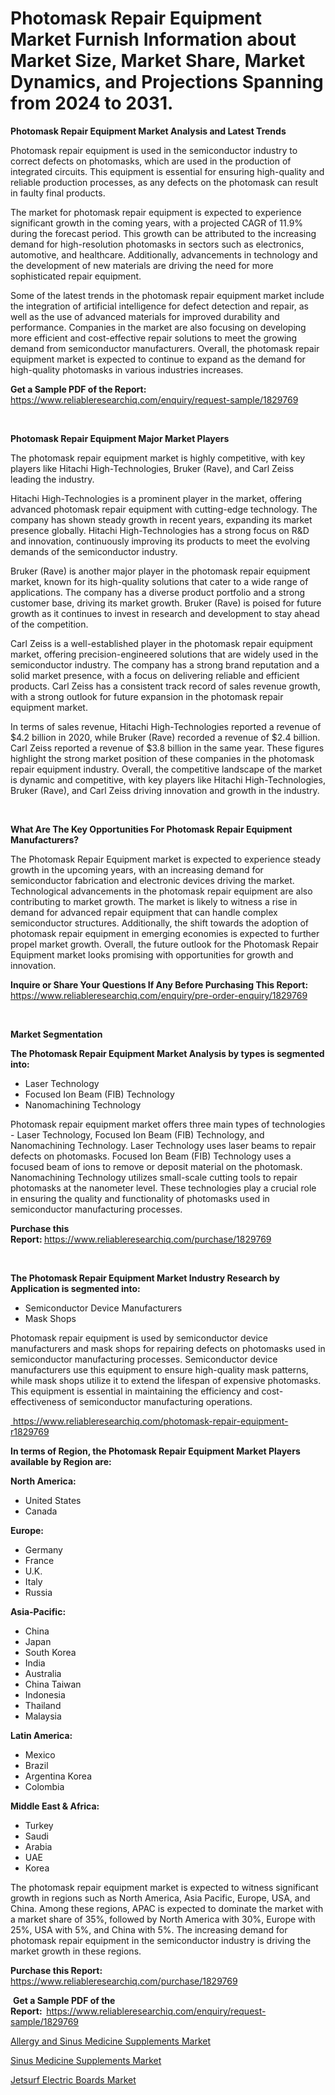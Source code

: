 <p><h1>Photomask Repair Equipment Market Furnish Information about Market Size, Market Share, Market Dynamics, and Projections Spanning from 2024 to 2031.</h1></p><p><strong>Photomask Repair Equipment Market Analysis and Latest Trends</strong></p>
<p><p>Photomask repair equipment is used in the semiconductor industry to correct defects on photomasks, which are used in the production of integrated circuits. This equipment is essential for ensuring high-quality and reliable production processes, as any defects on the photomask can result in faulty final products.</p><p>The market for photomask repair equipment is expected to experience significant growth in the coming years, with a projected CAGR of 11.9% during the forecast period. This growth can be attributed to the increasing demand for high-resolution photomasks in sectors such as electronics, automotive, and healthcare. Additionally, advancements in technology and the development of new materials are driving the need for more sophisticated repair equipment.</p><p>Some of the latest trends in the photomask repair equipment market include the integration of artificial intelligence for defect detection and repair, as well as the use of advanced materials for improved durability and performance. Companies in the market are also focusing on developing more efficient and cost-effective repair solutions to meet the growing demand from semiconductor manufacturers. Overall, the photomask repair equipment market is expected to continue to expand as the demand for high-quality photomasks in various industries increases.</p></p>
<p><strong>Get a Sample PDF of the Report:&nbsp;</strong> <a href="https://www.reliableresearchiq.com/enquiry/request-sample/1829769">https://www.reliableresearchiq.com/enquiry/request-sample/1829769</a></p>
<p>&nbsp;</p>
<p><strong>Photomask Repair Equipment Major Market Players</strong></p>
<p><p>The photomask repair equipment market is highly competitive, with key players like Hitachi High-Technologies, Bruker (Rave), and Carl Zeiss leading the industry. </p><p>Hitachi High-Technologies is a prominent player in the market, offering advanced photomask repair equipment with cutting-edge technology. The company has shown steady growth in recent years, expanding its market presence globally. Hitachi High-Technologies has a strong focus on R&D and innovation, continuously improving its products to meet the evolving demands of the semiconductor industry.</p><p>Bruker (Rave) is another major player in the photomask repair equipment market, known for its high-quality solutions that cater to a wide range of applications. The company has a diverse product portfolio and a strong customer base, driving its market growth. Bruker (Rave) is poised for future growth as it continues to invest in research and development to stay ahead of the competition.</p><p>Carl Zeiss is a well-established player in the photomask repair equipment market, offering precision-engineered solutions that are widely used in the semiconductor industry. The company has a strong brand reputation and a solid market presence, with a focus on delivering reliable and efficient products. Carl Zeiss has a consistent track record of sales revenue growth, with a strong outlook for future expansion in the photomask repair equipment market.</p><p>In terms of sales revenue, Hitachi High-Technologies reported a revenue of $4.2 billion in 2020, while Bruker (Rave) recorded a revenue of $2.4 billion. Carl Zeiss reported a revenue of $3.8 billion in the same year. These figures highlight the strong market position of these companies in the photomask repair equipment industry. Overall, the competitive landscape of the market is dynamic and competitive, with key players like Hitachi High-Technologies, Bruker (Rave), and Carl Zeiss driving innovation and growth in the industry.</p></p>
<p>&nbsp;</p>
<p><strong>What Are The Key Opportunities For Photomask Repair Equipment Manufacturers?</strong></p>
<p><p>The Photomask Repair Equipment market is expected to experience steady growth in the upcoming years, with an increasing demand for semiconductor fabrication and electronic devices driving the market. Technological advancements in the photomask repair equipment are also contributing to market growth. The market is likely to witness a rise in demand for advanced repair equipment that can handle complex semiconductor structures. Additionally, the shift towards the adoption of photomask repair equipment in emerging economies is expected to further propel market growth. Overall, the future outlook for the Photomask Repair Equipment market looks promising with opportunities for growth and innovation.</p></p>
<p><strong>Inquire or Share Your Questions If Any Before Purchasing This Report:</strong> <a href="https://www.reliableresearchiq.com/enquiry/pre-order-enquiry/1829769">https://www.reliableresearchiq.com/enquiry/pre-order-enquiry/1829769</a></p>
<p>&nbsp;</p>
<p><strong>Market Segmentation</strong></p>
<p><strong>The Photomask Repair Equipment Market Analysis by types is segmented into:</strong></p>
<p><ul><li>Laser Technology</li><li>Focused Ion Beam (FIB) Technology</li><li>Nanomachining Technology</li></ul></p>
<p><p>Photomask repair equipment market offers three main types of technologies - Laser Technology, Focused Ion Beam (FIB) Technology, and Nanomachining Technology. Laser Technology uses laser beams to repair defects on photomasks. Focused Ion Beam (FIB) Technology uses a focused beam of ions to remove or deposit material on the photomask. Nanomachining Technology utilizes small-scale cutting tools to repair photomasks at the nanometer level. These technologies play a crucial role in ensuring the quality and functionality of photomasks used in semiconductor manufacturing processes.</p></p>
<p><strong>Purchase this Report:&nbsp;</strong><a href="https://www.reliableresearchiq.com/purchase/1829769">https://www.reliableresearchiq.com/purchase/1829769</a></p>
<p>&nbsp;</p>
<p><strong>The Photomask Repair Equipment Market Industry Research by Application is segmented into:</strong></p>
<p><ul><li>Semiconductor Device Manufacturers</li><li>Mask Shops</li></ul></p>
<p><p>Photomask repair equipment is used by semiconductor device manufacturers and mask shops for repairing defects on photomasks used in semiconductor manufacturing processes. Semiconductor device manufacturers use this equipment to ensure high-quality mask patterns, while mask shops utilize it to extend the lifespan of expensive photomasks. This equipment is essential in maintaining the efficiency and cost-effectiveness of semiconductor manufacturing operations.</p></p>
<p><a href="https://www.reliableresearchiq.com/photomask-repair-equipment-r1829769">&nbsp;https://www.reliableresearchiq.com/photomask-repair-equipment-r1829769</a></p>
<p><strong>In terms of Region, the Photomask Repair Equipment Market Players available by Region are:</strong></p>
<p>
    <p> <strong> North America: </strong>
        <ul>
            <li>United States</li>
            <li>Canada</li>
        </ul>
        </p> 
    <p> <strong> Europe: </strong>
        <ul>
            <li>Germany</li>
            <li>France</li>
            <li>U.K.</li>
            <li>Italy</li>
            <li>Russia</li>
        </ul>
        </p> 
    <p> <strong> Asia-Pacific: </strong>
        <ul>
            <li>China</li>
            <li>Japan</li>
            <li>South Korea</li>
            <li>India</li>
            <li>Australia</li>
            <li>China Taiwan</li>
            <li>Indonesia</li>
            <li>Thailand</li>
            <li>Malaysia</li>
        </ul>
        </p> 
    <p> <strong> Latin America: </strong>
        <ul>
            <li>Mexico</li>
            <li>Brazil</li>
            <li>Argentina Korea</li>
            <li>Colombia</li>
        </ul>
        </p> 
    <p> <strong> Middle East & Africa: </strong>
        <ul>
            <li>Turkey</li>
            <li>Saudi</li>
            <li>Arabia</li>
            <li>UAE</li>
            <li>Korea</li>
        </ul>
    </p>
    </p>
<p><p>The photomask repair equipment market is expected to witness significant growth in regions such as North America, Asia Pacific, Europe, USA, and China. Among these regions, APAC is expected to dominate the market with a market share of 35%, followed by North America with 30%, Europe with 25%, USA with 5%, and China with 5%. The increasing demand for photomask repair equipment in the semiconductor industry is driving the market growth in these regions.</p></p>
<p><strong>Purchase this Report: </strong><a href="https://www.reliableresearchiq.com/purchase/1829769">https://www.reliableresearchiq.com/purchase/1829769</a></p>
<p>&nbsp;<strong>Get a Sample PDF of the Report:&nbsp;&nbsp;</strong><a href="https://www.reliableresearchiq.com/enquiry/request-sample/1829769">https://www.reliableresearchiq.com/enquiry/request-sample/1829769</a></p>
<p><strong></strong></p>
<p><p><a href="https://github.com/waughhelen1/Market-Research-Report-List-1/blob/main/allergy-and-sinus-medicine-supplements-market.md">Allergy and Sinus Medicine Supplements Market</a></p><p><a href="https://github.com/AidaLakin1908/Market-Research-Report-List-1/blob/main/sinus-medicine-supplements-market.md">Sinus Medicine Supplements Market</a></p><p><a href="https://github.com/IkeSchumm04/Market-Research-Report-List-1/blob/main/jetsurf-electric-boards-market.md">Jetsurf Electric Boards Market</a></p></p>